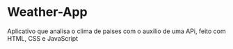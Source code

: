 # Weather-App
Aplicativo que analisa o clima de paises com o auxilio de uma APi, feito com HTML, CSS e JavaScript
